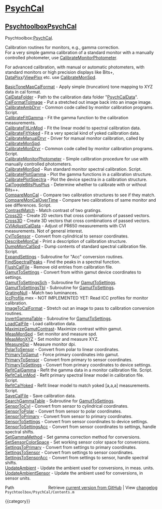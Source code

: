 # [PsychCal](PsychCal)
## [Psychtoolbox](Psychtoolbox)[PsychCal](PsychCal)

Psychtoolbox:[PsychCal](PsychCal).  
  
Calibration routines for monitors, e.g., gamma correction.  
For a very simple gamma calibration of a standard monitor with a manually  
controlled photometer, use [CalibrateMonitorPhotometer](CalibrateMonitorPhotometer).  
  
For advanced calibration, with manual or automatic photometers, with  
standard monitors or high precision displays like Bits+,  
[DataPixx](DataPixx)/[ViewPixx](ViewPixx) etc. use [CalibrateMonSpd](CalibrateMonSpd).  
  
  
  
  [BasicToneMapCalFormat](BasicToneMapCalFormat) - Apply simple (truncation) tone mapping to XYZ data in cal format.  
  [CalDataFolder](CalDataFolder)       - Path to the calibration data folder "[PsychCalData](PsychCalData)".  
  [CalFormatToImage](CalFormatToImage)    - Put a stretched out image back into an image image.  
  [CalibrateAmbDrvr](CalibrateAmbDrvr)    - Common code called by monitor calibration programs.  Script.  
  [CalibrateFitGamma](CalibrateFitGamma)   - Fit the gamma function to the calibration measurements.  
  [CalibrateFitLinMod](CalibrateFitLinMod)  - Fit the linear model to spectral calibration data.  
  [CalibrateFitYoked](CalibrateFitYoked)   - Fit a very special kind of yoked calibration data.  
  [CalibrateManualDrvr](CalibrateManualDrvr) - Driver for manual monitor calibration, called by [CalibrateMonSpd](CalibrateMonSpd).  
  [CalibrateMonDrvr](CalibrateMonDrvr)    - Common code called by monitor calibration programs.  Script.  
  [CalibrateMonitorPhotometer](CalibrateMonitorPhotometer) - Simple calibration procedure for use with manually controlled photometers.  
  [CalibrateMonSpd](CalibrateMonSpd)     - Run standard monitor spectral calibration.  Script.  
  [CalibratePlotGamma](CalibratePlotGamma)  - Plot the gamma functions in a calibration structure.  
  [CalibratePlotSpectra](CalibratePlotSpectra) - Plot the device spectra in a calibration structure.  
  [CalToggleBitsPlusPlus](CalToggleBitsPlusPlus) - Determine whether to calibrate with or without Bits++.  
  [CompareMonCal](CompareMonCal)       - Compare two calibration structures to see if they match.  
  [CompareMonCalOverTime](CompareMonCalOverTime) - Compare two calibrations of same monitor and see differences.  Script.  
  [ContrastMatch](ContrastMatch)       - Match contrast of two gratings.  
  [Cross2D](Cross2D)             - Create 2D vectors that cross combinations of passed vectors.  
  [Cross3D](Cross3D)             - Create 3D vectors that cross combinations of passed vectors.  
  [CVIAdjustCalData](CVIAdjustCalData)    - Adjust of PR650 measurements with CVI measurements.  Not of general interest.  
  [CylToSensor](CylToSensor)         - Convert from cylindrical to sensor coordinates.  
  [DescribeMonCal](DescribeMonCal)      - Print a description of calibration structure.  
  [DumpMonCalSpd](DumpMonCalSpd)       - Dump contents of standard spectral calibration file.  Script.  
  [ExpandSettings](ExpandSettings)      - Subroutine for "Acc" conversion routines.  
  [FindSpectralPeaks](FindSpectralPeaks)   - Find the peaks in a spectral function.  
  [FlushCalFile](FlushCalFile)        - Remove old entries from calibration file.  
  [GamutToSettings](GamutToSettings)     - Convert from within gamut device coordinates to settings.  
  [GamutToSettingsSch](GamutToSettingsSch)  - Subroutine for [GamutToSettings](GamutToSettings).  
  [GamutToSettingsTbl](GamutToSettingsTbl)  - Subroutine for [GamutToSettings](GamutToSettings).  
  [GratingNull](GratingNull)         - Match two luminances.  
  [IccProfile](IccProfile).mex      - NOT IMPLEMENTED YET: Read ICC profiles for monitor calibration.  
  [ImageToCalFormat](ImageToCalFormat)    - Stretch out an image to pass to calibration conversion routines.  
  [InvertGammaTable](InvertGammaTable)    - Subroutine for [GamutToSettings](GamutToSettings).  
  [LoadCalFile](LoadCalFile)         - Load calibration data.  
  [MaximizeGamutContrast](MaximizeGamutContrast)- Maximize contrast within gamut.  
  [MeasMonSpd](MeasMonSpd)          - Set monitor and measure spd.  
  [MeasMonXYZ](MeasMonXYZ)          - Set monitor and measure XYZ.  
  [MeasureDpi](MeasureDpi)          - Measure monitor dpi.  
  [PolarToSensor](PolarToSensor)       - Convert from polar to linear coordinates.  
  [PrimaryToGamut](PrimaryToGamut)      - Force primary coordinates into gamut.  
  [PrimaryToSensor](PrimaryToSensor)     - Convert from primary to sensor coordinates.  
  [PrimaryToSettings](PrimaryToSettings)   - Convert from primary coordinates to device settings.  
  [RefitCalGamma](RefitCalGamma)       - Refit the gamma data in a monitor calibration file.  Script.  
  [RefitCalLinMod](RefitCalLinMod)      - Refit primary spectral linear model in calibration file.  Script.  
  [RefitCalYoked](RefitCalYoked)       - Refit linear model to match yoked [a,a,a] measurements. Script.  
  [SaveCalFile](SaveCalFile)         - Save calibration data.  
  [SearchGammaTable](SearchGammaTable)     - Subroutine for [GamutToSettings](GamutToSettings).  
  [SensorToCyl](SensorToCyl)         - Convert from sensor to cylindrical coordinates.  
  [SensorToPolar](SensorToPolar)       - Convert from sensor to polar coordinates.  
  [SensorToPrimary](SensorToPrimary)     - Convert from sensor to primary coordinates.  
  [SensorToSettings](SensorToSettings)    - Convert from sensor coordinates to device settings.  
  [SensorToSettingsAcc](SensorToSettingsAcc) - Convert from sensor coordinates to settings, handle spectral shifts.  
  [SetGammaMethod](SetGammaMethod)      - Set gamma correction method for conversions.  
  [SetSensorColorSpace](SetSensorColorSpace) - Set working sensor color space for conversions.  
  [SettingsToPrimary](SettingsToPrimary)   - Convert from settings to primary coordinates.  
  [SettingsToSensor](SettingsToSensor)    - Convert from settings to sensor coordinates.  
  [SettingsToSensorAcc](SettingsToSensorAcc) - Convert from settings to sensor, handle spectral shifts.  
  [UpdateAmbient](UpdateAmbient)       - Update the ambient used for conversions, in meas. units.  
  [UpdateAmbientSensor](UpdateAmbientSensor) - Update the ambient used for conversions, in sensor units.  




<div class="code_header" style="text-align:right;">
  <span style="float:left;">Path&nbsp;&nbsp;</span> <span class="counter">Retrieve <a href=
  "https://raw.github.com/Psychtoolbox-3/Psychtoolbox-3/beta/Psychtoolbox/PsychCal/Contents.m">current version from GitHub</a> | View <a href=
  "https://github.com/Psychtoolbox-3/Psychtoolbox-3/commits/beta/Psychtoolbox/PsychCal/Contents.m">changelog</a></span>
</div>
<div class="code">
  <code>Psychtoolbox/PsychCal/Contents.m</code>
</div>

{{category}}
